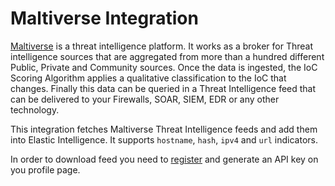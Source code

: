 # Maltiverse Integration

[Maltiverse](https://maltiverse.com) is a threat intelligence platform. It works as a broker for Threat intelligence sources that are aggregated from more than a hundred different Public, Private and Community sources. Once the data is ingested, the IoC Scoring Algorithm applies a qualitative classification to the IoC that changes. Finally this data can be queried in a Threat Intelligence feed that can be delivered to your Firewalls, SOAR, SIEM, EDR or any other technology.

This integration fetches Maltiverse Threat Intelligence feeds and add them into Elastic Intelligence. It supports `hostname`, `hash`, `ipv4` and `url` indicators.

In order to download feed you need to [register](https://maltiverse.com/auth/register) and generate an API key on you profile page.
